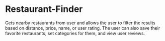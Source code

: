 # Restaurant-Finder
Gets nearby restaurants from user and allows the user to filter the results based on distance, price, name, or user rating. The user can also save their favorite restaurants, set categories for them, and view user reviews.


